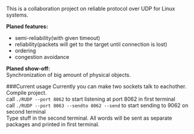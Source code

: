 This is a collaboration project on reliable protocol over UDP for Linux systems.

**Planed features:**
- semi-reliability(with given timeout)
- reliability(packets will get to the target until connection is lost)
- ordering
- congestion avoidance

**Planed show-off:**  
Synchronization of big amount of physical objects.

###Current usage
Currently you can make two sockets talk to eachother.  
Compile project.  
call `./RUDP --port 8062` to start listening at port 8062 in first terminal  
call `./RUDP --port 8063 --sendto 8062 --send` to start sending to 9062 on second terminal  
Type stuff in the second terminal. All words will be sent as separate packages and printed in first terminal. 
